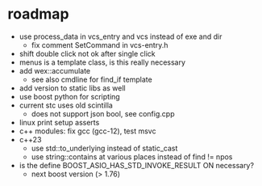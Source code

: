 # roadmap
- use process_data in vcs_entry and vcs instead of exe and dir
  - fix comment SetCommand in vcs-entry.h
- shift double click not ok after single click
- menus is a template class, is this really necessary
- add wex::accumulate
  - see also cmdline for find_if template
- add version to static libs as well
- use boost python for scripting
- current stc uses old scintilla
  - does not support json bool, see config.cpp
- linux print setup asserts
- c++ modules: fix gcc (gcc-12), test msvc
- c++23 
  - use std::to_underlying instead of static_cast
  - use string::contains at various places instead of find != npos
- is the define BOOST_ASIO_HAS_STD_INVOKE_RESULT ON necessary?
  - next boost version (> 1.76)
